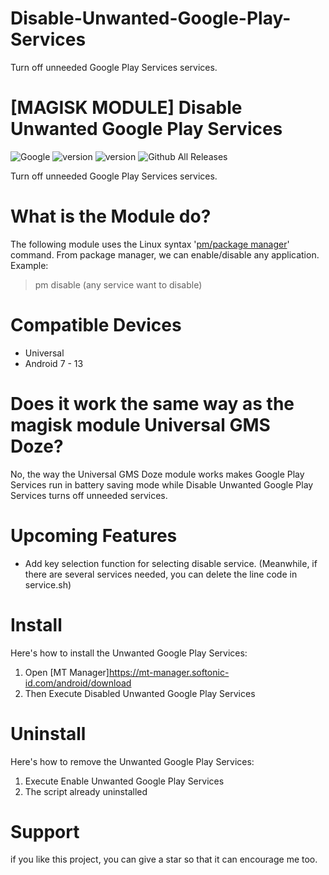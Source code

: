 # Disable-Unwanted-Google-Play-Services
Turn off unneeded Google Play Services services.
# [MAGISK MODULE] Disable Unwanted Google Play Services
![Google](https://img.shields.io/badge/google-4285F4?style=for-the-badge&logo=google&logoColor=white)
![version](https://img.shields.io/badge/Module_Version-1-green)
![version](https://img.shields.io/badge/Google_Play_Services_version-22.33.13+-green)
![Github All Releases](https://img.shields.io/github/downloads/IRedDragonICY/Disable-Unwanted-Google-Play-Services/total.svg)

Turn off unneeded Google Play Services services.

# What is the Module do?
The following module uses the Linux syntax '[pm/package manager](http://adbcommand.com/adbshell/pm)' command.
From package manager, we can enable/disable any application.
Example:
>pm disable (any service want to disable)

# Compatible Devices
* Universal
* Android 7 - 13

# Does it work the same way as the magisk module Universal GMS Doze?
No, the way the Universal GMS Doze module works makes Google Play Services run in battery saving mode while Disable Unwanted Google Play Services turns off unneeded services.

# Upcoming Features
* Add key selection function for selecting disable service. (Meanwhile, if there are several services needed, you can delete the line code in service.sh)

# Install
Here's how to install the Unwanted Google Play Services:
1. Open [MT Manager]https://mt-manager.softonic-id.com/android/download
2. Then Execute Disabled Unwanted Google Play Services

# Uninstall
Here's how to remove the Unwanted Google Play Services:
1. Execute Enable Unwanted Google Play Services
2. The script already uninstalled

# Support
if you like this project, you can give a star so that it can encourage me too.
